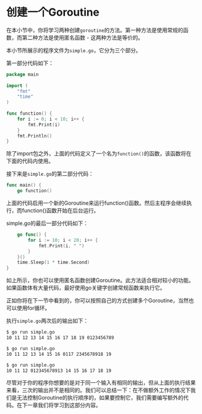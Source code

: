 # **创建一个Goroutine**

在本小节中，你将学习两种创建`goroutine`的方法。第一种方法是使用常规的函数，而第二种方法是使用匿名函数 - 这两种方法是等价的。

本小节所展示的程序文件为`simple.go`，它分为三个部分。

第一部分代码如下：

```go
package main 
 
import ( 
    "fmt" 
    "time" 
) 
 
func function() { 
    for i := 0; i < 10; i++ { 
        fmt.Print(i) 
    } 
    fmt.Println() 
} 
```

除了import包之外，上面的代码定义了一个名为`function()`的函数，该函数将在下面的代码内使用。

接下来是`simple.go`的第二部分代码：

```go
func main() { 
    go function() 
```

上面的代码启用一个新的Goroutine来运行function()函数。然后主程序会继续执行，而function()函数开始在后台运行。

simple.go的最后一部分代码如下：

```go
    go func() { 
        for i := 10; i < 20; i++ { 
            fmt.Print(i, " ") 
        } 
    }() 
    time.Sleep(1 * time.Second) 
} 
```

如上所示，你也可以使用匿名函数创建Goroutine。此方法适合相对较小的功能。如果函数体有大量代码，最好使用go关键字创建常规函数来执行它。

正如你将在下一节中看到的，你可以按照自己的方式创建多个Goroutine，当然也可以使用for循环。

执行`simple.go`两次后的输出如下：

```bash
$ go run simple.go
10 11 12 13 14 15 16 17 18 19 0123456789

$ go run simple.go
10 11 12 13 14 15 16 0117 2345678918 19

$ go run simple.go
10 11 12 012345678913 14 15 16 17 18 19
```

尽管对于你的程序你想要的是对于同一个输入有相同的输出，但从上面的执行结果来看，三次的输出并不是相同的。我们可以总结一下：在不做额外工作的情况下我们是无法控制Goroutine的执行顺序的，如果要控制它，我们需要编写额外的代码。在下一章我们将学习到这部分内容。
